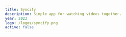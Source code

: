```yaml
---
title: Syncify
description: Simple app for watching videos together.
year: 2023
logo: /logos/syncify.png
active: false
---
```

